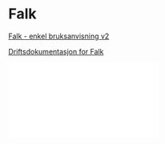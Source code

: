# Falk

[Falk - enkel bruksanvisning v2](Falk%20-%20enkel%20bruksanvisning%20v2)

[Driftsdokumentasjon for Falk](Driftsdokumentasjon%20for%20Falk)

![Falk brukerdokumentasjon](Falk%20brukerdokumentasjon.pdf)
